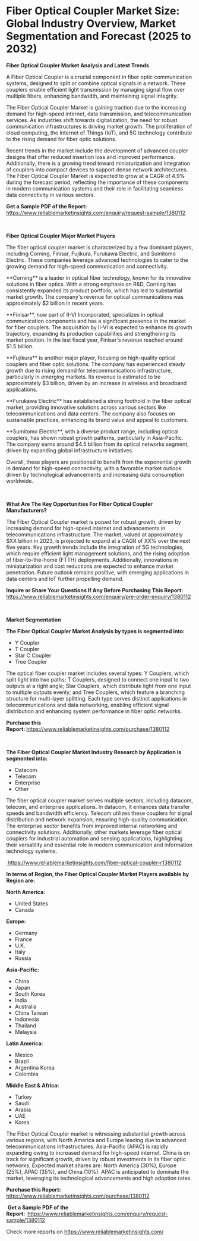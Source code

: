 <p><h1>Fiber Optical Coupler Market Size: Global Industry Overview, Market Segmentation and Forecast (2025 to 2032)</h1></p><p><strong>Fiber Optical Coupler Market Analysis and Latest Trends</strong></p>
<p><p>A Fiber Optical Coupler is a crucial component in fiber optic communication systems, designed to split or combine optical signals in a network. These couplers enable efficient light transmission by managing signal flow over multiple fibers, enhancing bandwidth, and maintaining signal integrity. </p><p>The Fiber Optical Coupler Market is gaining traction due to the increasing demand for high-speed internet, data transmission, and telecommunication services. As industries shift towards digitalization, the need for robust communication infrastructures is driving market growth. The proliferation of cloud computing, the Internet of Things (IoT), and 5G technology contribute to the rising demand for fiber optic solutions.</p><p>Recent trends in the market include the development of advanced coupler designs that offer reduced insertion loss and improved performance. Additionally, there is a growing trend toward miniaturization and integration of couplers into compact devices to support dense network architectures. The Fiber Optical Coupler Market is expected to grow at a CAGR of 4.9% during the forecast period, reflecting the importance of these components in modern communication systems and their role in facilitating seamless data connectivity in various sectors.</p></p>
<p><strong>Get a Sample PDF of the Report:&nbsp;</strong> <a href="https://www.reliablemarketinsights.com/enquiry/request-sample/1380112?utm_campaign=2632&utm_medium=2&utm_source=Github&utm_content=ia&utm_term=06042025&utm_id=fiber-optical-coupler">https://www.reliablemarketinsights.com/enquiry/request-sample/1380112</a></p>
<p>&nbsp;</p>
<p><strong>Fiber Optical Coupler Major Market Players</strong></p>
<p><p>The fiber optical coupler market is characterized by a few dominant players, including Corning, Finisar, Fujikura, Furukawa Electric, and Sumitomo Electric. These companies leverage advanced technologies to cater to the growing demand for high-speed communication and connectivity.</p><p>**Corning** is a leader in optical fiber technology, known for its innovative solutions in fiber optics. With a strong emphasis on R&D, Corning has consistently expanded its product portfolio, which has led to substantial market growth. The company's revenue for optical communications was approximately $2 billion in recent years. </p><p>**Finisar**, now part of II-VI Incorporated, specializes in optical communication components and has a significant presence in the market for fiber couplers. The acquisition by II-VI is expected to enhance its growth trajectory, expanding its production capabilities and strengthening its market position. In the last fiscal year, Finisar's revenue reached around $1.5 billion.</p><p>**Fujikura** is another major player, focusing on high-quality optical couplers and fiber optic solutions. The company has experienced steady growth due to rising demand for telecommunications infrastructure, particularly in emerging markets. Its revenue is estimated to be approximately $3 billion, driven by an increase in wireless and broadband applications.</p><p>**Furukawa Electric** has established a strong foothold in the fiber optical market, providing innovative solutions across various sectors like telecommunications and data centers. The company also focuses on sustainable practices, enhancing its brand value and appeal to customers.</p><p>**Sumitomo Electric**, with a diverse product range, including optical couplers, has shown robust growth patterns, particularly in Asia-Pacific. The company earns around $4.5 billion from its optical networks segment, driven by expanding global infrastructure initiatives.</p><p>Overall, these players are positioned to benefit from the exponential growth in demand for high-speed connectivity, with a favorable market outlook driven by technological advancements and increasing data consumption worldwide.</p></p>
<p>&nbsp;</p>
<p><strong>What Are The Key Opportunities For Fiber Optical Coupler Manufacturers?</strong></p>
<p><p>The Fiber Optical Coupler market is poised for robust growth, driven by increasing demand for high-speed internet and advancements in telecommunications infrastructure. The market, valued at approximately $XX billion in 2023, is projected to expand at a CAGR of XX% over the next five years. Key growth trends include the integration of 5G technologies, which require efficient light management solutions, and the rising adoption of fiber-to-the-home (FTTH) deployments. Additionally, innovations in miniaturization and cost reductions are expected to enhance market penetration. Future outlook remains positive, with emerging applications in data centers and IoT further propelling demand.</p></p>
<p><strong>Inquire or Share Your Questions If Any Before Purchasing This Report:</strong> <a href="https://www.reliablemarketinsights.com/enquiry/pre-order-enquiry/1380112?utm_campaign=2632&utm_medium=2&utm_source=Github&utm_content=ia&utm_term=06042025&utm_id=fiber-optical-coupler">https://www.reliablemarketinsights.com/enquiry/pre-order-enquiry/1380112</a></p>
<p>&nbsp;</p>
<p><strong>Market Segmentation</strong></p>
<p><strong>The Fiber Optical Coupler Market Analysis by types is segmented into:</strong></p>
<p><ul><li>Y Coupler</li><li>T Coupler</li><li>Star C Coupler</li><li>Tree Coupler</li></ul></p>
<p><p>The optical fiber coupler market includes several types: Y Couplers, which split light into two paths; T Couplers, designed to connect one input to two outputs at a right angle; Star Couplers, which distribute light from one input to multiple outputs evenly; and Tree Couplers, which feature a branching structure for multi-layer splitting. Each type serves distinct applications in telecommunications and data networking, enabling efficient signal distribution and enhancing system performance in fiber optic networks.</p></p>
<p><strong>Purchase this Report:&nbsp;</strong><a href="https://www.reliablemarketinsights.com/purchase/1380112?utm_campaign=2632&utm_medium=2&utm_source=Github&utm_content=ia&utm_term=06042025&utm_id=fiber-optical-coupler">https://www.reliablemarketinsights.com/purchase/1380112</a></p>
<p>&nbsp;</p>
<p><strong>The Fiber Optical Coupler Market Industry Research by Application is segmented into:</strong></p>
<p><ul><li>Datacom</li><li>Telecom</li><li>Enterprise</li><li>Other</li></ul></p>
<p><p>The fiber optical coupler market serves multiple sectors, including datacom, telecom, and enterprise applications. In datacom, it enhances data transfer speeds and bandwidth efficiency. Telecom utilizes these couplers for signal distribution and network expansion, ensuring high-quality communication. The enterprise sector benefits from improved internal networking and connectivity solutions. Additionally, other markets leverage fiber optical couplers for industrial automation and sensing applications, highlighting their versatility and essential role in modern communication and information technology systems.</p></p>
<p><a href="https://www.reliablemarketinsights.com/fiber-optical-coupler-r1380112?utm_campaign=2632&utm_medium=2&utm_source=Github&utm_content=ia&utm_term=06042025&utm_id=fiber-optical-coupler">&nbsp;https://www.reliablemarketinsights.com/fiber-optical-coupler-r1380112</a></p>
<p><strong>In terms of Region, the Fiber Optical Coupler Market Players available by Region are:</strong></p>
<p>
    <p> <strong> North America: </strong>
        <ul>
            <li>United States</li>
            <li>Canada</li>
        </ul>
        </p> 
    <p> <strong> Europe: </strong>
        <ul>
            <li>Germany</li>
            <li>France</li>
            <li>U.K.</li>
            <li>Italy</li>
            <li>Russia</li>
        </ul>
        </p> 
    <p> <strong> Asia-Pacific: </strong>
        <ul>
            <li>China</li>
            <li>Japan</li>
            <li>South Korea</li>
            <li>India</li>
            <li>Australia</li>
            <li>China Taiwan</li>
            <li>Indonesia</li>
            <li>Thailand</li>
            <li>Malaysia</li>
        </ul>
        </p> 
    <p> <strong> Latin America: </strong>
        <ul>
            <li>Mexico</li>
            <li>Brazil</li>
            <li>Argentina Korea</li>
            <li>Colombia</li>
        </ul>
        </p> 
    <p> <strong> Middle East & Africa: </strong>
        <ul>
            <li>Turkey</li>
            <li>Saudi</li>
            <li>Arabia</li>
            <li>UAE</li>
            <li>Korea</li>
        </ul>
    </p>
    </p>
<p><p>The Fiber Optical Coupler market is witnessing substantial growth across various regions, with North America and Europe leading due to advanced telecommunications infrastructures. Asia-Pacific (APAC) is rapidly expanding owing to increased demand for high-speed internet. China is on track for significant growth, driven by robust investments in its fiber optic networks. Expected market shares are: North America (30%), Europe (25%), APAC (35%), and China (10%). APAC is anticipated to dominate the market, leveraging its technological advancements and high adoption rates.</p></p>
<p><strong>Purchase this Report: </strong><a href="https://www.reliablemarketinsights.com/purchase/1380112?utm_campaign=2632&utm_medium=2&utm_source=Github&utm_content=ia&utm_term=06042025&utm_id=fiber-optical-coupler">https://www.reliablemarketinsights.com/purchase/1380112</a></p>
<p>&nbsp;<strong>Get a Sample PDF of the Report:&nbsp;&nbsp;</strong><a href="https://www.reliablemarketinsights.com/enquiry/request-sample/1380112?utm_campaign=2632&utm_medium=2&utm_source=Github&utm_content=ia&utm_term=06042025&utm_id=fiber-optical-coupler">https://www.reliablemarketinsights.com/enquiry/request-sample/1380112</a></p>
<p><strong></strong></p>
<p>Check more reports on <a href="https://www.reliablemarketinsights.com/?utm_campaign=2632&utm_medium=2&utm_source=Github&utm_content=ia&utm_term=06042025&utm_id=fiber-optical-coupler">https://www.reliablemarketinsights.com/</a></p>
